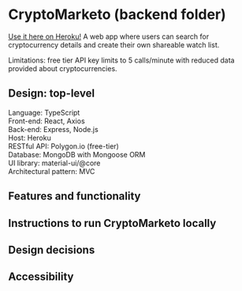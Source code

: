 # CryptoMarketo (backend folder)

[Use it here on Heroku!]()
A web app where users can search for cryptocurrency details and create their own shareable watch list.

Limitations: free tier API key limits to 5 calls/minute with reduced data provided about cryptocurrencies. 

## Design: top-level

Language: TypeScript\
Front-end: React, Axios\
Back-end: Express, Node.js\
Host: Heroku\
RESTful API: Polygon.io (free-tier)\
Database: MongoDB with Mongoose ORM\
UI library: material-ui/@core\
Architectural pattern: MVC

## Features and functionality

## Instructions to run CryptoMarketo locally

## Design decisions

## Accessibility



